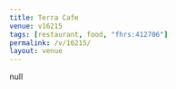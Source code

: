 ```yaml
---
title: Terra Cafe
venue: v16215
tags: [restaurant, food, "fhrs:412706"]
permalink: /v/16215/
layout: venue
---
```

null